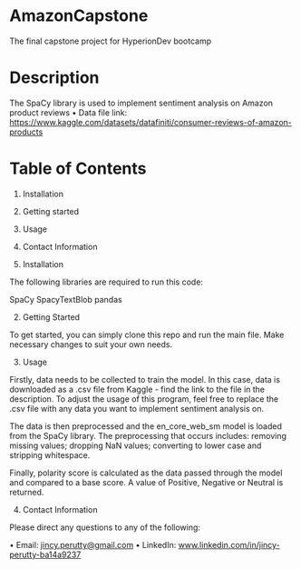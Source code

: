 # AmazonCapstone

The final capstone project for HyperionDev bootcamp

# Description

The SpaCy library is used to implement sentiment analysis on Amazon product reviews
• Data file link: https://www.kaggle.com/datasets/datafiniti/consumer-reviews-of-amazon-products

# Table of Contents

1. Installation
2. Getting started
3. Usage
4. Contact Information
   
1. Installation

The following libraries are required to run this code:

SpaCy
SpacyTextBlob
pandas

2. Getting Started

To get started, you can simply clone this repo and run the main file. Make necessary changes to suit your own needs.

3. Usage

Firstly, data needs to be collected to train the model. In this case, data is downloaded as a .csv file from Kaggle - find the link to the file in the description. To adjust the usage of this program, feel free to replace the .csv file with any data you want to implement sentiment analysis on.

The data is then preprocessed and the en_core_web_sm model is loaded from the SpaCy library. The preprocessing that occurs includes: removing missing values; dropping NaN values; converting to lower case and stripping whitespace.

Finally, polarity score is calculated as the data passed through the model and compared to a base score. A value of Positive, Negative or Neutral is returned.

4. Contact Information

Please direct any questions to any of the following:

• Email: jincy.perutty@gmail.com
• LinkedIn: www.linkedin.com/in/jincy-perutty-ba14a9237
